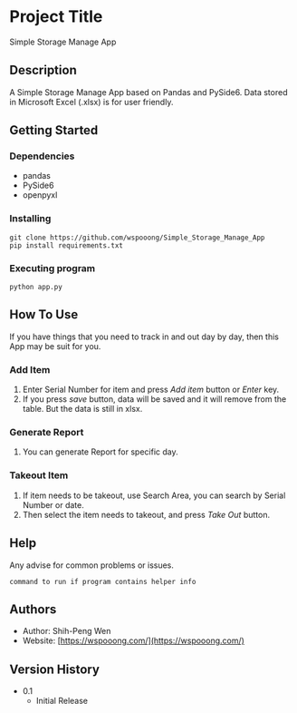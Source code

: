# Project Title

Simple Storage Manage App

## Description

A Simple Storage Manage App based on Pandas and PySide6. Data stored in Microsoft Excel (.xlsx) is for user friendly.

## Getting Started

### Dependencies

* pandas
* PySide6
* openpyxl

### Installing

```
git clone https://github.com/wspooong/Simple_Storage_Manage_App
pip install requirements.txt
```

### Executing program

```
python app.py
```

## How To Use

If you have things that you need to track in and out day by day, then this App may be suit for you.


### Add Item
1. Enter Serial Number for item and press *Add item* button or *Enter* key.
2. If you press *save* button, data will be saved and it will remove from the table. But the data is still in xlsx.

### Generate Report
1. You can generate Report for specific day.

### Takeout Item
1. If item needs to be takeout, use Search Area, you can search by Serial Number or date. 
2. Then select the item needs to takeout, and press *Take Out* button.

## Help

Any advise for common problems or issues.
```
command to run if program contains helper info
```

## Authors

* Author: Shih-Peng Wen
* Website: [https://wspooong.com/](https://wspooong.com/)


## Version History

* 0.1
    * Initial Release
